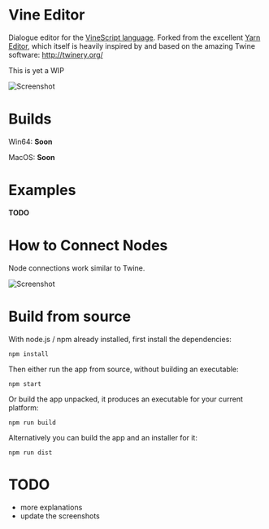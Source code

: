 # Vine Editor

Dialogue editor for the [VineScript language](https://github.com/julsam/VineScript). Forked from the excellent [Yarn Editor](https://github.com/InfiniteAmmoInc/Yarn), which itself is heavily inspired by and based on the amazing Twine software: http://twinery.org/

This is yet a WIP

![Screenshot](http://infiniteammo.com/Yarn/screenshot.jpg)

# Builds

Win64: **Soon**

MacOS: **Soon**

# Examples

**TODO**

# How to Connect Nodes

Node connections work similar to Twine.

![Screenshot](http://infiniteammo.com/Yarn/node-connections.jpg)

# Build from source

With node.js / npm already installed, first install the dependencies:
```
npm install
```

Then either run the app from source, without building an executable:
```
npm start
```

Or build the app unpacked, it produces an executable for your current platform:
```
npm run build
```

Alternatively you can build the app and an installer for it:
```
npm run dist
```

# TODO
 * more explanations
 * update the screenshots